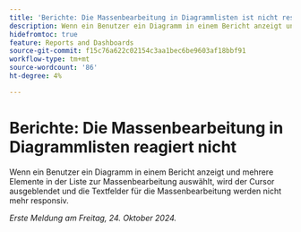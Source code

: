 ```yaml
---
title: 'Berichte: Die Massenbearbeitung in Diagrammlisten ist nicht responsiv'
description: Wenn ein Benutzer ein Diagramm in einem Bericht anzeigt und mehrere Elemente in der Liste zur Massenbearbeitung auswählt, wird der Cursor ausgeblendet und die Textfelder für die Massenbearbeitung werden nicht mehr responsiv.
hidefromtoc: true
feature: Reports and Dashboards
source-git-commit: f15c76a622c02154c3aa1bec6be9603af18bbf91
workflow-type: tm+mt
source-wordcount: '86'
ht-degree: 4%

---
```


# Berichte: Die Massenbearbeitung in Diagrammlisten reagiert nicht

Wenn ein Benutzer ein Diagramm in einem Bericht anzeigt und mehrere Elemente in der Liste zur Massenbearbeitung auswählt, wird der Cursor ausgeblendet und die Textfelder für die Massenbearbeitung werden nicht mehr responsiv.

_Erste Meldung am Freitag, 24. Oktober 2024._
